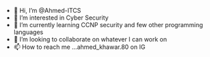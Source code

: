 - 👋 Hi, I’m @Ahmed-ITCS
- 👀 I’m interested in Cyber Security
- 🌱 I’m currently learning CCNP security and few other programming languages
- 💞️ I’m looking to collaborate on whatever I can work on
- 📫 How to reach me ...ahmed_khawar.80 on IG 

<!---
Ahmed-ITCS/Ahmed-ITCS is a ✨ special ✨ repository because its `README.md` (this file) appears on your GitHub profile.
You can click the Preview link to take a look at your changes.
--->
